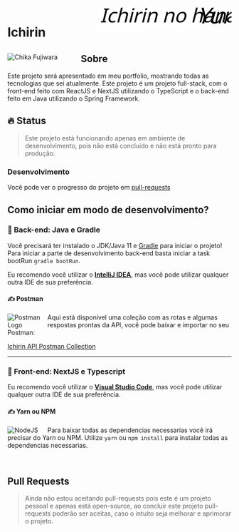 <img align="right" width="300px" alt="Ichirin no Hana Logo" src="https://github.com/Cristian-Sknz/Ichirin/blob/master/ichirin-frontend/public/logo.svg">

<h1 align="left">Ichirin</h1>

<div>
  <img align="left" width="165px" alt="Chika Fujiwara" src="https://c.tenor.com/S_Bm_Ect9uMAAAAC/chika-delicious.gif">
  <h2>Sobre</h2>
  Este projeto será apresentado em meu portfolio, mostrando todas as tecnologias que sei atualmente. Este projeto é um projeto full-stack, com o front-end feito com ReactJS e NextJS utilizando o TypeScript e o back-end feito em Java utilizando o Spring Framework.
</div>

## :fire: Status
> Este projeto está funcionando apenas em ambiente de desenvolvimento, pois não está concluido e não está pronto para produção.

### Desenvolvimento
Você pode ver o progresso do projeto em [pull-requests](https://github.com/Cristian-Sknz/Ichirin/pulls)
## Como iniciar em modo de desenvolvimento?

### :dizzy: Back-end: Java e Gradle
Você precisará ter instalado o JDK/Java 11 e [Gradle](https://gradle.org) para iniciar o projeto! Para iniciar a parte de desenvolvimento back-end basta iniciar a task bootRun
`gradle bootRun`.

Eu recomendo você utilizar o [**IntelliJ IDEA**](https://www.jetbrains.com/pt-br/idea/download/), mas você pode utilizar qualquer outra IDE de sua preferência.

#### :writing_hand: Postman
<div>
  <img align="left" width="90px" alt="Postman Logo" src="https://seeklogo.com/images/P/postman-logo-0087CA0D15-seeklogo.com.png">

  Aqui está disponivel uma coleção com as rotas e algumas respostas prontas da API, você pode baixar e importar no seu Postman:
  <p>
    <a href="https://github.com/Cristian-Sknz/Ichirin/raw/master/ichirin-backend/Ichirin%20API%20Postman%20Collection.json">Ichirin API Postman Collection</a>
  <p/>
</div>

<hr>

### :dizzy: Front-end: NextJS e Typescript

Eu recomendo você utilizar o [**Visual Studio Code**](https://code.visualstudio.com), mas você pode utilizar qualquer outra IDE de sua preferência.

#### :writing_hand: Yarn ou NPM
<div>
  <img align="left" width="90px" alt="NodeJS" src="https://seeklogo.com/images/N/nodejs-logo-FBE122E377-seeklogo.com.png">

  Para baixar todas as dependencias necessarias você irá precisar do Yarn ou NPM. Utilize <code>yarn</code> ou <code>npm install</code> para instalar todas as dependencias necessarias.
</div>
<br>

## Pull Requests
> Ainda não estou aceitando pull-requests pois este é um projeto pessoal e apenas está open-source, ao concluir este projeto pull-requests poderão ser aceitas, caso o intuito seja melhorar e aprimorar o projeto.

